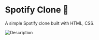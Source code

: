 # Spotify Clone 🎵

A simple Spotify clone built with HTML, CSS.

![Description](ScreenRecording.gif)
